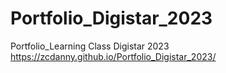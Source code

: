 # Portfolio_Digistar_2023
Portfolio_Learning Class Digistar 2023
https://zcdanny.github.io/Portfolio_Digistar_2023/
